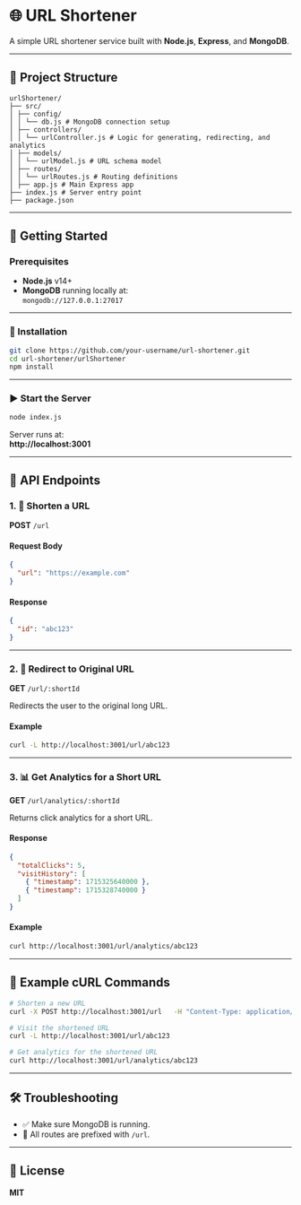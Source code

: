 # 🌐 URL Shortener

A simple URL shortener service built with **Node.js**, **Express**, and **MongoDB**.

---

## 📁 Project Structure

```
urlShortener/
├── src/
│ ├── config/
│ │ └── db.js # MongoDB connection setup
│ ├── controllers/
│ │ └── urlController.js # Logic for generating, redirecting, and analytics
│ ├── models/
│ │ └── urlModel.js # URL schema model
│ ├── routes/
│ │ └── urlRoutes.js # Routing definitions
│ ├── app.js # Main Express app
├── index.js # Server entry point
├── package.json
```

---

## 🚀 Getting Started

### Prerequisites

- **Node.js** v14+
- **MongoDB** running locally at:  
  `mongodb://127.0.0.1:27017`

---

### 🔧 Installation

```bash
git clone https://github.com/your-username/url-shortener.git
cd url-shortener/urlShortener
npm install
```

---

### ▶️ Start the Server

```bash
node index.js
```

Server runs at:  
**http://localhost:3001**

---

## 📌 API Endpoints

### 1. 🔗 Shorten a URL

**POST** `/url`

#### Request Body

```json
{
  "url": "https://example.com"
}
```

#### Response

```json
{
  "id": "abc123"
}
```

---

### 2. 🔁 Redirect to Original URL

**GET** `/url/:shortId`

Redirects the user to the original long URL.

#### Example

```bash
curl -L http://localhost:3001/url/abc123
```

---

### 3. 📊 Get Analytics for a Short URL

**GET** `/url/analytics/:shortId`

Returns click analytics for a short URL.

#### Response

```json
{
  "totalClicks": 5,
  "visitHistory": [
    { "timestamp": 1715325640000 },
    { "timestamp": 1715328740000 }
  ]
}
```

#### Example

```bash
curl http://localhost:3001/url/analytics/abc123
```

---

## 🧪 Example cURL Commands

```bash
# Shorten a new URL
curl -X POST http://localhost:3001/url   -H "Content-Type: application/json"   -d '{"url": "https://google.com"}'

# Visit the shortened URL
curl -L http://localhost:3001/url/abc123

# Get analytics for the shortened URL
curl http://localhost:3001/url/analytics/abc123
```

---

## 🛠️ Troubleshooting

- ✅ Make sure MongoDB is running.
- 📍 All routes are prefixed with `/url`.

---

## 📃 License

**MIT**
